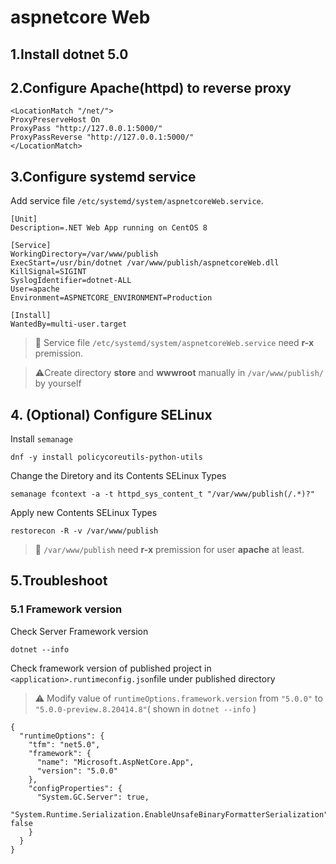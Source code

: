 ﻿# aspnetcore Web

## 1.Install dotnet 5.0

## 2.Configure Apache(httpd) to reverse proxy

```
<LocationMatch "/net/">
ProxyPreserveHost On
ProxyPass "http://127.0.0.1:5000/"
ProxyPassReverse "http://127.0.0.1:5000/"
</LocationMatch>
```

## 3.Configure systemd service

Add service file `/etc/systemd/system/aspnetcoreWeb.service`.

```
[Unit]
Description=.NET Web App running on CentOS 8

[Service]
WorkingDirectory=/var/www/publish
ExecStart=/usr/bin/dotnet /var/www/publish/aspnetcoreWeb.dll
KillSignal=SIGINT
SyslogIdentifier=dotnet-ALL
User=apache
Environment=ASPNETCORE_ENVIRONMENT=Production 

[Install]
WantedBy=multi-user.target
```

> :zany_face: Service file `/etc/systemd/system/aspnetcoreWeb.service` need **r-x** premission.

> :warning:Create directory **store** and **wwwroot** manually in `/var/www/publish/` by yourself

## 4. (Optional) Configure SELinux

Install `semanage`
```
dnf -y install policycoreutils-python-utils
```

Change the Diretory and its Contents SELinux Types

```
semanage fcontext -a -t httpd_sys_content_t "/var/www/publish(/.*)?"
```

Apply new Contents SELinux Types
```
restorecon -R -v /var/www/publish
```

> :zany_face: `/var/www/publish` need **r-x** premission for user **apache** at least.

## 5.Troubleshoot

### 5.1 Framework version
Check Server Framework version

```
dotnet --info
```

Check framework version of published project in `<application>.runtimeconfig.json`file under published directory

>:warning: Modify value of `runtimeOptions.framework.version` from `"5.0.0"` to `"5.0.0-preview.8.20414.8"`( shown in `dotnet --info` )
```
{
  "runtimeOptions": {
    "tfm": "net5.0",
    "framework": {
      "name": "Microsoft.AspNetCore.App",
      "version": "5.0.0"
    },
    "configProperties": {
      "System.GC.Server": true,
      "System.Runtime.Serialization.EnableUnsafeBinaryFormatterSerialization": false
    }
  }
}
```

